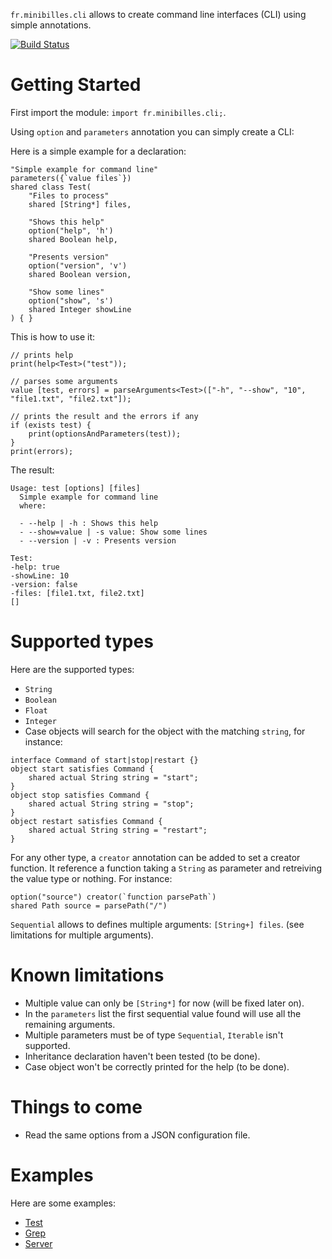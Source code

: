 `fr.minibilles.cli` allows to create command line interfaces (CLI) using simple annotations.

[![Build Status](https://travis-ci.org/jeancharles-roger/fr.minibilles.cli.svg?branch=master)](https://travis-ci.org/jeancharles-roger/fr.minibilles.cli)

# Getting Started

First import the module: `import fr.minibilles.cli;`.

Using `option` and `parameters` annotation you can simply create a CLI:

Here is a simple example for a declaration:

```ceylon
"Simple example for command line"
parameters({`value files`})
shared class Test(
	"Files to process"
	shared [String*] files,
	
	"Shows this help"
	option("help", 'h')
	shared Boolean help,
	
	"Presents version"
	option("version", 'v')
	shared Boolean version,
	
	"Show some lines"
	option("show", 's')
	shared Integer showLine
) { }
```

This is how to use it:

```ceylon
// prints help
print(help<Test>("test"));

// parses some arguments
value [test, errors] = parseArguments<Test>(["-h", "--show", "10", "file1.txt", "file2.txt"]);

// prints the result and the errors if any
if (exists test) {
	print(optionsAndParameters(test));
}
print(errors);
```

The result:

```
Usage: test [options] [files]
  Simple example for command line
  where:
    
  - --help | -h : Shows this help
  - --show=value | -s value: Show some lines
  - --version | -v : Presents version

Test:
-help: true
-showLine: 10
-version: false
-files: [file1.txt, file2.txt]
[]
```

# Supported types

Here are the supported types:

- `String`
- `Boolean`
- `Float`
- `Integer`
- Case objects will search for the object with the matching `string`, for instance:

```ceylon
interface Command of start|stop|restart {}
object start satisfies Command { 
	shared actual String string = "start";
}
object stop satisfies Command {
	shared actual String string = "stop";
}
object restart satisfies Command {
	shared actual String string = "restart";
}
```

For any other type, a `creator` annotation can be added to set a creator function. It reference a function taking a `String` as parameter and retreiving the value type or nothing. For instance:

```ceylon
option("source") creator(`function parsePath`)
shared Path source = parsePath("/")
```

`Sequential` allows to defines multiple arguments: `[String+] files`. (see limitations for multiple arguments).

# Known limitations

- Multiple value can only be `[String*]` for now (will be fixed later on).
- In the `parameters` list the first sequential value found will use all the remaining arguments.
- Multiple parameters must be of type `Sequential`, `Iterable` isn't supported.
- Inheritance declaration haven't been tested (to be done).
- Case object won't be correctly printed for the help (to be done).

# Things to come

- Read the same options from a JSON configuration file.

# Examples

Here are some examples:

- [Test](https://github.com/jeancharles-roger/fr.minibilles.cli/blob/master/source/examples/fr/minibilles/cli/test.ceylon)
- [Grep](https://github.com/jeancharles-roger/fr.minibilles.cli/blob/master/source/examples/fr/minibilles/cli/grep.ceylon)
- [Server](https://github.com/jeancharles-roger/fr.minibilles.cli/blob/master/source/examples/fr/minibilles/cli/server.ceylon)

